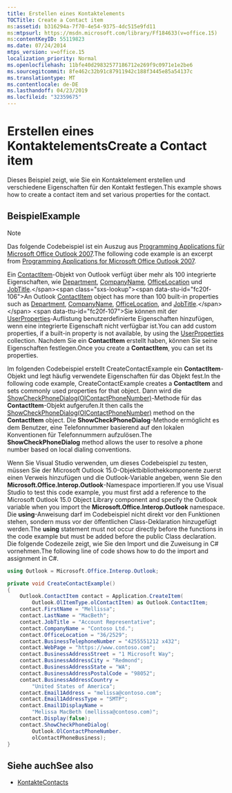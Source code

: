 ```yaml
---
title: Erstellen eines Kontaktelements
TOCTitle: Create a Contact item
ms:assetid: b316294a-7f70-4e54-9375-4dc515e9fd11
ms:mtpsurl: https://msdn.microsoft.com/library/Ff184633(v=office.15)
ms:contentKeyID: 55119823
ms.date: 07/24/2014
mtps_version: v=office.15
localization_priority: Normal
ms.openlocfilehash: 11bfe40d29832577186712e269f9c0971e1e2be6
ms.sourcegitcommit: 8fe462c32b91c87911942c188f3445e85a54137c
ms.translationtype: MT
ms.contentlocale: de-DE
ms.lasthandoff: 04/23/2019
ms.locfileid: "32359675"
---
```

# <a name="create-a-contact-item"></a><span data-ttu-id="fc20f-102">Erstellen eines Kontaktelements</span><span class="sxs-lookup"><span data-stu-id="fc20f-102">Create a Contact item</span></span>

<span data-ttu-id="fc20f-103">Dieses Beispiel zeigt, wie Sie ein Kontaktelement erstellen und verschiedene Eigenschaften für den Kontakt festlegen.</span><span class="sxs-lookup"><span data-stu-id="fc20f-103">This example shows how to create a contact item and set various properties for the contact.</span></span>

## <a name="example"></a><span data-ttu-id="fc20f-104">Beispiel</span><span class="sxs-lookup"><span data-stu-id="fc20f-104">Example</span></span>

> [!NOTE] 
> <span data-ttu-id="fc20f-105">Das folgende Codebeispiel ist ein Auszug aus [Programming Applications für Microsoft Office Outlook 2007](https://www.amazon.com/gp/product/0735622493?ie=UTF8&tag=msmsdn-20&linkCode=as2&camp=1789&creative=9325&creativeASIN=0735622493).</span><span class="sxs-lookup"><span data-stu-id="fc20f-105">The following code example is an excerpt from [Programming Applications for Microsoft Office Outlook 2007](https://www.amazon.com/gp/product/0735622493?ie=UTF8&tag=msmsdn-20&linkCode=as2&camp=1789&creative=9325&creativeASIN=0735622493).</span></span>


<span data-ttu-id="fc20f-106">Ein [ContactItem](https://msdn.microsoft.com/library/bb644956\(v=office.15\))-Objekt von Outlook verfügt über mehr als 100 integrierte Eigenschaften, wie [Department](https://msdn.microsoft.com/library/bb610564\(v=office.15\)), [CompanyName](https://msdn.microsoft.com/library/bb610212\(v=office.15\)), [OfficeLocation](https://msdn.microsoft.com/library/bb647145\(v=office.15\)) und [JobTitle](https://msdn.microsoft.com/library/bb609294\(v=office.15\)).</span><span class="sxs-lookup"><span data-stu-id="fc20f-106">An Outlook [ContactItem](https://msdn.microsoft.com/library/bb644956\(v=office.15\)) object has more than 100 built-in properties such as [Department](https://msdn.microsoft.com/library/bb610564\(v=office.15\)), [CompanyName](https://msdn.microsoft.com/library/bb610212\(v=office.15\)), [OfficeLocation](https://msdn.microsoft.com/library/bb647145\(v=office.15\)), and [JobTitle](https://msdn.microsoft.com/library/bb609294\(v=office.15\)).</span></span> <span data-ttu-id="fc20f-107">Sie können mit der [UserProperties](https://msdn.microsoft.com/library/bb611428\(v=office.15\))-Auflistung benutzerdefinierte Eigenschaften hinzufügen, wenn eine integrierte Eigenschaft nicht verfügbar ist.</span><span class="sxs-lookup"><span data-stu-id="fc20f-107">You can add custom properties, if a built-in property is not available, by using the [UserProperties](https://msdn.microsoft.com/library/bb611428\(v=office.15\)) collection.</span></span> <span data-ttu-id="fc20f-108">Nachdem Sie ein **ContactItem** erstellt haben, können Sie seine Eigenschaften festlegen.</span><span class="sxs-lookup"><span data-stu-id="fc20f-108">Once you create a **ContactItem**, you can set its properties.</span></span>

<span data-ttu-id="fc20f-109">Im folgenden Codebeispiel erstellt CreateContactExample ein **ContactItem**-Objekt und legt häufig verwendete Eigenschaften für das Objekt fest.</span><span class="sxs-lookup"><span data-stu-id="fc20f-109">In the following code example, CreateContactExample creates a **ContactItem** and sets commonly used properties for that object.</span></span> <span data-ttu-id="fc20f-110">Dann wird die [ShowCheckPhoneDialog(OlContactPhoneNumber)](https://msdn.microsoft.com/library/bb646168\(v=office.15\))-Methode für das **ContactItem**-Objekt aufgerufen.</span><span class="sxs-lookup"><span data-stu-id="fc20f-110">It then calls the [ShowCheckPhoneDialog(OlContactPhoneNumber)](https://msdn.microsoft.com/library/bb646168\(v=office.15\)) method on the **ContactItem** object.</span></span> <span data-ttu-id="fc20f-111">Die **ShowCheckPhoneDialog**-Methode ermöglicht es dem Benutzer, eine Telefonnummer basierend auf den lokalen Konventionen für Telefonnummern aufzulösen.</span><span class="sxs-lookup"><span data-stu-id="fc20f-111">The **ShowCheckPhoneDialog** method allows the user to resolve a phone number based on local dialing conventions.</span></span>

<span data-ttu-id="fc20f-112">Wenn Sie Visual Studio verwenden, um dieses Codebeispiel zu testen, müssen Sie der Microsoft Outlook 15.0-Objektbibliothekkomponente zuerst einen Verweis hinzufügen und die Outlook-Variable angeben, wenn Sie den **Microsoft.Office.Interop.Outlook**-Namespace importieren.</span><span class="sxs-lookup"><span data-stu-id="fc20f-112">If you use Visual Studio to test this code example, you must first add a reference to the Microsoft Outlook 15.0 Object Library component and specify the Outlook variable when you import the **Microsoft.Office.Interop.Outlook** namespace.</span></span> <span data-ttu-id="fc20f-113">Die **using**-Anweisung darf im Codebeispiel nicht direkt vor den Funktionen stehen, sondern muss vor der öffentlichen Class-Deklaration hinzugefügt werden.</span><span class="sxs-lookup"><span data-stu-id="fc20f-113">The **using** statement must not occur directly before the functions in the code example but must be added before the public Class declaration.</span></span> <span data-ttu-id="fc20f-114">Die folgende Codezeile zeigt, wie Sie den Import und die Zuweisung in C\# vornehmen.</span><span class="sxs-lookup"><span data-stu-id="fc20f-114">The following line of code shows how to do the import and assignment in C\#.</span></span>

```csharp
using Outlook = Microsoft.Office.Interop.Outlook;
```


```csharp
private void CreateContactExample()
{
    Outlook.ContactItem contact = Application.CreateItem(
        Outlook.OlItemType.olContactItem) as Outlook.ContactItem;
    contact.FirstName = "Mellissa";
    contact.LastName = "MacBeth";
    contact.JobTitle = "Account Representative";
    contact.CompanyName = "Contoso Ltd.";
    contact.OfficeLocation = "36/2529";
    contact.BusinessTelephoneNumber = "4255551212 x432";
    contact.WebPage = "https://www.contoso.com";
    contact.BusinessAddressStreet = "1 Microsoft Way";
    contact.BusinessAddressCity = "Redmond";
    contact.BusinessAddressState = "WA";
    contact.BusinessAddressPostalCode = "98052";
    contact.BusinessAddressCountry =
        "United States of America";
    contact.Email1Address = "melissa@contoso.com";
    contact.Email1AddressType = "SMTP";
    contact.Email1DisplayName =
        "Melissa MacBeth (mellissa@contoso.com)";
    contact.Display(false);
    contact.ShowCheckPhoneDialog(
        Outlook.OlContactPhoneNumber.
        olContactPhoneBusiness);
}
```

## <a name="see-also"></a><span data-ttu-id="fc20f-115">Siehe auch</span><span class="sxs-lookup"><span data-stu-id="fc20f-115">See also</span></span>

- [<span data-ttu-id="fc20f-116">Kontakte</span><span class="sxs-lookup"><span data-stu-id="fc20f-116">Contacts</span></span>](contacts.md)

